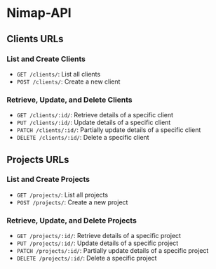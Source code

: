 # Nimap-API
## Clients URLs

### List and Create Clients
- `GET /clients/`: List all clients
- `POST /clients/`: Create a new client

### Retrieve, Update, and Delete Clients
- `GET /clients/:id/`: Retrieve details of a specific client
- `PUT /clients/:id/`: Update details of a specific client
- `PATCH /clients/:id/`: Partially update details of a specific client
- `DELETE /clients/:id/`: Delete a specific client

## Projects URLs

### List and Create Projects
- `GET /projects/`: List all projects
- `POST /projects/`: Create a new project

### Retrieve, Update, and Delete Projects
- `GET /projects/:id/`: Retrieve details of a specific project
- `PUT /projects/:id/`: Update details of a specific project
- `PATCH /projects/:id/`: Partially update details of a specific project
- `DELETE /projects/:id/`: Delete a specific project

